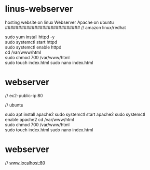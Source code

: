 # linus-webserver
hosting website on linux Webserver Apache on ubuntu
############################
 // amazon linux/redhat  
  
 sudo yum install httpd -y  
 sudo systemctl start httpd  
 sudo systemctl enable httpd  
 cd /var/www/html  
 sudo chmod 700 /var/www/html  
 sudo touch index.html 
 sudo nano index.html 
  
 <h1> webserver </h1> 
  
 // ec2-public-ip:80 
  
 // ubuntu  
  
 sudo apt install apache2 
 sudo systemctl start apache2 
 sudo systemctl enable apache2 
 cd /var/www/html  
 sudo chmod 700 /var/www/html  
 sudo touch index.html 
 sudo nano index.html 
  
 <h1> webserver </h1> 
  
 // www.localhost:80 
  
 ```
